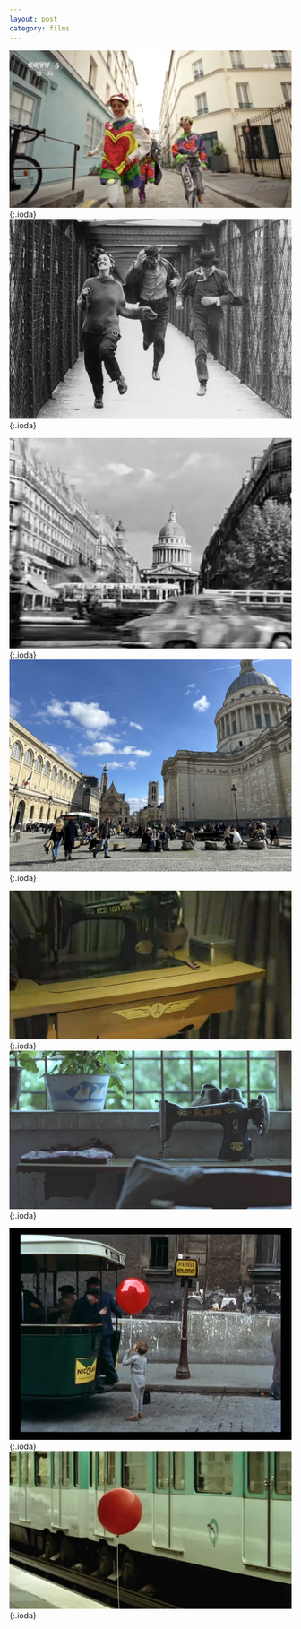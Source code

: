 ```yaml
---
layout: post
category: films
---
```



![](images/blog2-1.jpg){:.ioda}
![](images/blog2-2.jpg){:.ioda}

![](images/IMG_1476.jpeg){:.ioda}
![](images/IMG_2242.jpeg){:.ioda}

![](images/IMG_1527.jpeg){:.ioda}
![](images/IMG_1839.jpeg){:.ioda}

![](images/IMG_4590.jpeg){:.ioda}
![](images/profile.jpeg){:.ioda}
